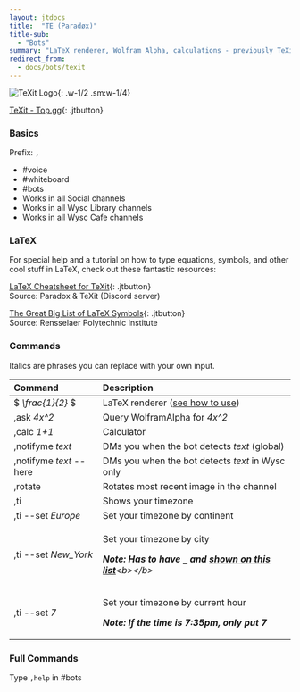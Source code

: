 ```yaml
---
layout: jtdocs
title:  "TE (Paradøx)"
title-sub:
  - "Bots"
summary: "LaTeX renderer, Wolfram Alpha, calculations - previously TeXit"
redirect_from:
  - docs/bots/texit
---
```


![TeXit Logo](https://images.discordapp.net/avatars/510789298321096704/f250cb1254053fd8dc670562dc636356.png?size=512){: .w-1/2 .sm:w-1/4}

[TeXit - Top.gg](https://top.gg/bot/510789298321096704){: .jtbutton}

### Basics

Prefix: `,`

* \#voice
* \#whiteboard
* \#bots
* Works in all Social channels
* Works in all Wysc Library channels
* Works in all Wysc Cafe channels

### LaTeX

For special help and a tutorial on how to type equations, symbols, and other cool stuff in LaTeX, check out these fantastic resources:


[LaTeX Cheatsheet for TeXit](/docs/assets/texit_cheatsheet_1.pdf){: .jtbutton}<br>
Source: Paradox & TeXit (Discord server)

[The Great Big List of LaTeX Symbols](https://www.rpi.edu/dept/arc/training/latex/LaTeX_symbols.pdf){: .jtbutton}<br>
Source: Rensselaer Polytechnic Institute


### Commands

Italics are phrases you can replace with your own input.

<table>
  <thead>
    <tr>
      <th style="text-align:left">Command</th>
      <th style="text-align:left">Description</th>
    </tr>
  </thead>
  <tbody>
    <tr>
      <td style="text-align:left">$ <em>\frac{1}{2} </em>$</td>
      <td style="text-align:left">LaTeX renderer (<a href="/docs/assets/texit_cheatsheet_1.pdf">see how to use</a>)</td>
    </tr>
    <tr>
      <td style="text-align:left">,ask <em>4x^2</em>
      </td>
      <td style="text-align:left">Query WolframAlpha for <em>4x^2</em>
      </td>
    </tr>
    <tr>
      <td style="text-align:left">,calc <em>1+1</em>
      </td>
      <td style="text-align:left">Calculator</td>
    </tr>
    <tr>
      <td style="text-align:left">,notifyme <em>text</em>
      </td>
      <td style="text-align:left">DMs you when the bot detects <em>text</em> (global)</td>
    </tr>
    <tr>
      <td style="text-align:left">,notifyme <em>text</em> --here</td>
      <td style="text-align:left">DMs you when the bot detects <em>text</em> in Wysc only</td>
    </tr>
    <tr>
      <td style="text-align:left">,rotate</td>
      <td style="text-align:left">Rotates most recent image in the channel</td>
    </tr>
    <tr>
      <td style="text-align:left">,ti</td>
      <td style="text-align:left">Shows your timezone</td>
    </tr>
    <tr>
      <td style="text-align:left">,ti --set <em>Europe</em>
      </td>
      <td style="text-align:left">Set your timezone by continent</td>
    </tr>
    <tr>
      <td style="text-align:left">,ti --set <em>New_York</em>
      </td>
      <td style="text-align:left">
        <p>Set your timezone by city</p>
        <p><em><b>Note: Has to have <code>_</code> and </b></em><a href="https://en.wikipedia.org/wiki/List_of_tz_database_time_zones#List"><em><b>shown on this list</b></em></a><em>&lt;b&gt;&lt;/b&gt;</em>
        </p>
      </td>
    </tr>
    <tr>
      <td style="text-align:left">,ti --set <em>7</em>
      </td>
      <td style="text-align:left">
        <p>Set your timezone by current hour</p>
        <p><em><b>Note: If the time is 7:35pm, only put 7</b></em>
        </p>
      </td>
    </tr>
  </tbody>
</table>

### Full Commands

Type `,help` in #bots

